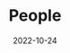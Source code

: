 ---
title: People
date: 2022-10-24

type: landing

sections:
  - block: people
    content:
      title: Our Research Team
      # Choose which groups/teams of users to display.
      #   Edit `user_groups` in each user's profile to add them to one or more of these groups.
      user_groups:
          - Principal Investigator
          - Doctoral Researchers
          - Undergraduate Researchers
      sort_by: Params.last_name
      sort_ascending: true
    design:
      show_interests: true
      show_role: true
      show_social: false
---